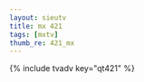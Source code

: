 ```yaml
--- 
layout: sieutv
title: mx 421
tags: [mxtv]
thumb_re: 421_mx
---
```

{% include tvadv key="qt421" %} 

